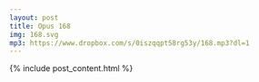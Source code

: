 ```yaml
---
layout: post
title: Opus 168
img: 168.svg
mp3: https://www.dropbox.com/s/0iszqqpt58rg53y/168.mp3?dl=1
---
```


{% include post_content.html %}
